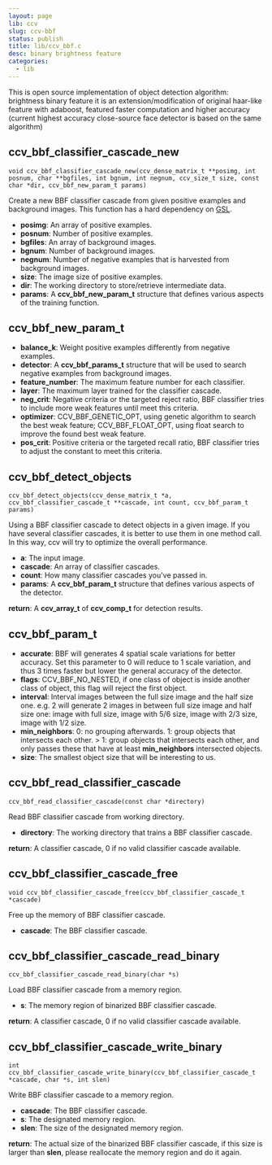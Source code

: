 ```yaml
---
layout: page
lib: ccv
slug: ccv-bbf
status: publish
title: lib/ccv_bbf.c
desc: binary brightness feature
categories:
  - lib
---
```


This is open source implementation of object detection algorithm: brightness binary feature it is an extension/modification of original haar-like feature with adaboost, featured faster computation and higher accuracy (current highest accuracy close-source face detector is based on the same algorithm)

## ccv_bbf_classifier_cascade_new

    void ccv_bbf_classifier_cascade_new(ccv_dense_matrix_t **posimg, int posnum, char **bgfiles, int bgnum, int negnum, ccv_size_t size, const char *dir, ccv_bbf_new_param_t params)

Create a new BBF classifier cascade from given positive examples and background images. This function has a hard dependency on [GSL](http://www.gnu.org/software/gsl/).

- **posimg**: An array of positive examples.
- **posnum**: Number of positive examples.
- **bgfiles**: An array of background images.
- **bgnum**: Number of background images.
- **negnum**: Number of negative examples that is harvested from background images.
- **size**: The image size of positive examples.
- **dir**: The working directory to store/retrieve intermediate data.
- **params**: A **ccv_bbf_new_param_t** structure that defines various aspects of the training function.

## ccv_bbf_new_param_t

- **balance_k**: Weight positive examples differently from negative examples.
- **detector**: A **ccv_bbf_params_t** structure that will be used to search negative examples from background images.
- **feature_number**: The maximum feature number for each classifier.
- **layer**: The maximum layer trained for the classifier cascade.
- **neg_crit**: Negative criteria or the targeted reject ratio, BBF classifier tries to include more weak features until meet this criteria.
- **optimizer**: CCV_BBF_GENETIC_OPT, using genetic algorithm to search the best weak feature; CCV_BBF_FLOAT_OPT, using float search to improve the found best weak feature.
- **pos_crit**: Positive criteria or the targeted recall ratio, BBF classifier tries to adjust the constant to meet this criteria.

## ccv_bbf_detect_objects

    ccv_bbf_detect_objects(ccv_dense_matrix_t *a, ccv_bbf_classifier_cascade_t **cascade, int count, ccv_bbf_param_t params)

Using a BBF classifier cascade to detect objects in a given image. If you have several classifier cascades, it is better to use them in one method call. In this way, ccv will try to optimize the overall performance.

- **a**: The input image.
- **cascade**: An array of classifier cascades.
- **count**: How many classifier cascades you've passed in.
- **params**: A **ccv_bbf_param_t** structure that defines various aspects of the detector.

**return**: A **ccv_array_t** of **ccv_comp_t** for detection results.

## ccv_bbf_param_t

- **accurate**: BBF will generates 4 spatial scale variations for better accuracy. Set this parameter to 0 will reduce to 1 scale variation, and thus 3 times faster but lower the general accuracy of the detector.
- **flags**: CCV_BBF_NO_NESTED, if one class of object is inside another class of object, this flag will reject the first object.
- **interval**: Interval images between the full size image and the half size one. e.g. 2 will generate 2 images in between full size image and half size one: image with full size, image with 5/6 size, image with 2/3 size, image with 1/2 size.
- **min_neighbors**: 0: no grouping afterwards. 1: group objects that intersects each other. > 1: group objects that intersects each other, and only passes these that have at least **min_neighbors** intersected objects.
- **size**: The smallest object size that will be interesting to us.

## ccv_bbf_read_classifier_cascade

    ccv_bbf_read_classifier_cascade(const char *directory)

Read BBF classifier cascade from working directory.

- **directory**: The working directory that trains a BBF classifier cascade.

**return**: A classifier cascade, 0 if no valid classifier cascade available.

## ccv_bbf_classifier_cascade_free

    void ccv_bbf_classifier_cascade_free(ccv_bbf_classifier_cascade_t *cascade)

Free up the memory of BBF classifier cascade.

- **cascade**: The BBF classifier cascade.

## ccv_bbf_classifier_cascade_read_binary

    ccv_bbf_classifier_cascade_read_binary(char *s)

Load BBF classifier cascade from a memory region.

- **s**: The memory region of binarized BBF classifier cascade.

**return**: A classifier cascade, 0 if no valid classifier cascade available.

## ccv_bbf_classifier_cascade_write_binary

    int ccv_bbf_classifier_cascade_write_binary(ccv_bbf_classifier_cascade_t *cascade, char *s, int slen)

Write BBF classifier cascade to a memory region.

- **cascade**: The BBF classifier cascade.
- **s**: The designated memory region.
- **slen**: The size of the designated memory region.

**return**: The actual size of the binarized BBF classifier cascade, if this size is larger than **slen**, please reallocate the memory region and do it again.
